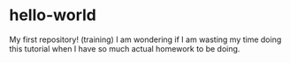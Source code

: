 # hello-world
My first repository! (training)
I am wondering if I am wasting my time doing this tutorial when I have so much actual homework to be doing.
